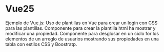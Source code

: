 # Vue25
Ejemplo de Vue.js: Uso de plantillas en Vue para crear un login con CSS para las plantillas.
Componente para crear la plantilla html ha mostrar y modificar una propiedad. 
Componente para desglosar en un ciclo for los elementos de un arreglo de usuarios mostrando sus propiedades en una tabla 
con estilos CSS y Boostratp.
